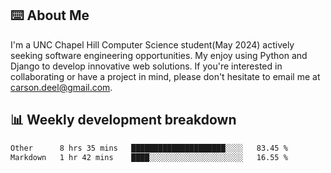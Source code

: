 ## ⌨️ About Me
I'm a UNC Chapel Hill Computer Science student(May 2024) actively seeking software engineering opportunities. My enjoy using Python and Django to develop innovative web solutions. If you're interested in collaborating or have a project in mind, please don't hesitate to email me at carson.deel@gmail.com.
## 📊 Weekly development breakdown

<!--START_SECTION:waka-->

```txt
Other      8 hrs 35 mins   █████████████████████░░░░   83.45 %
Markdown   1 hr 42 mins    ████░░░░░░░░░░░░░░░░░░░░░   16.55 %
```

<!--END_SECTION:waka-->
